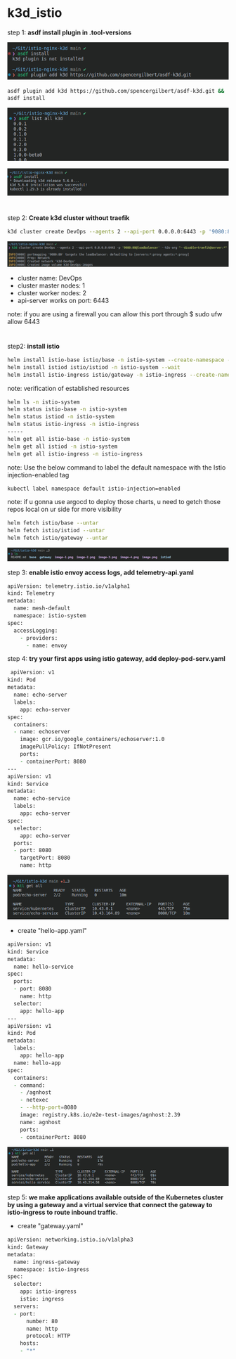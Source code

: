 # k3d_istio

step 1: **asdf install plugin in .tool-versions**

![alt text](image-3.png)

```zsh
asdf plugin add k3d https://github.com/spencergilbert/asdf-k3d.git &&
asdf install
```
![alt text](image-1.png)

![alt text](image-2.png)
#
step 2: **Create k3d cluster without traefik**

```zsh 
k3d cluster create DevOps --agents 2 --api-port 0.0.0.0:6443 -p '9080:80@loadbalancer' --k3s-arg "--disable=traefik@server:*"
```
![alt text](image-4.png)

* cluster name: DevOps
* cluster master nodes: 1
* cluster worker nodes: 2
* api-server works on port: 6443

note: if you are using a firewall you can allow this port through $ sudo ufw allow 6443
#
step2: **install istio**

```zsh 
helm install istio-base istio/base -n istio-system --create-namespace --set defaultRevision=default
helm install istiod istio/istiod -n istio-system --wait
helm install istio-ingress istio/gateway -n istio-ingress --create-namespace --wait
```
note: verification of established resources
```zsh
helm ls -n istio-system
helm status istio-base -n istio-system
helm status istiod -n istio-system
helm status istio-ingress -n istio-ingress
-----
helm get all istio-base -n istio-system
helm get all istiod -n istio-system
helm get all istio-ingress -n istio-ingress
```
note: Use the below command to label the default namespace with the Istio injection-enabled tag
```zsh 
kubectl label namespace default istio-injection=enabled
```
note: if u gonna use argocd to deploy those charts, u need to getch those repos local on ur side for more visibility
```zsh 
helm fetch istio/base --untar
helm fetch istio/istiod --untar
helm fetch istio/gateway --untar 
```
![alt text](image-5.png)

step 3: **enable istio envoy access logs, add telemetry-api.yaml**

```zsh
apiVersion: telemetry.istio.io/v1alpha1
kind: Telemetry
metadata:
  name: mesh-default
  namespace: istio-system
spec:
  accessLogging:
    - providers:
      - name: envoy
```
step 4: **try your first apps using istio gateway, add deploy-pod-serv.yaml**

```zsh
 apiVersion: v1
kind: Pod
metadata:
  name: echo-server
  labels:
    app: echo-server
spec:
  containers:
  - name: echoserver
    image: gcr.io/google_containers/echoserver:1.0
    imagePullPolicy: IfNotPresent
    ports:
    - containerPort: 8080
---
apiVersion: v1
kind: Service
metadata:
  name: echo-service
  labels:
    app: echo-server
spec:
  selector:
    app: echo-server
  ports:
  - port: 8080
    targetPort: 8080
    name: http
```
![alt text](image-6.png)

* create "hello-app.yaml"

```zsh 
apiVersion: v1
kind: Service
metadata:
  name: hello-service
spec:
  ports:
  - port: 8080
    name: http
  selector:
    app: hello-app
---
apiVersion: v1
kind: Pod
metadata:
  labels:
    app: hello-app
  name: hello-app
spec:
  containers:
  - command:
    - /agnhost
    - netexec
    - --http-port=8080
    image: registry.k8s.io/e2e-test-images/agnhost:2.39
    name: agnhost
    ports:
    - containerPort: 8080
```

![alt text](image-7.png)

step 5: **we make applications available outside of the Kubernetes cluster by using a gateway and a virtual service that connect the gateway to istio-ingress to route inbound traffic.**

* create "gateway.yaml"

```zsh 
apiVersion: networking.istio.io/v1alpha3
kind: Gateway
metadata:
  name: ingress-gateway
  namespace: istio-ingress
spec:
  selector:
    app: istio-ingress
    istio: ingress
  servers:
  - port:
      number: 80
      name: http
      protocol: HTTP
    hosts:
    - "*"
```

